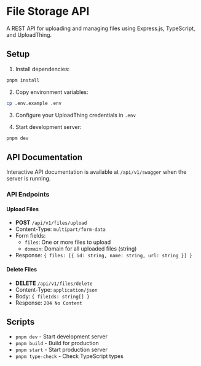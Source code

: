 # File Storage API

A REST API for uploading and managing files using Express.js, TypeScript, and UploadThing.

## Setup

1. Install dependencies:
```bash
pnpm install
```

2. Copy environment variables:
```bash
cp .env.example .env
```

3. Configure your UploadThing credentials in `.env`

4. Start development server:
```bash
pnpm dev
```

## API Documentation

Interactive API documentation is available at `/api/v1/swagger` when the server is running.

### API Endpoints

#### Upload Files
- **POST** `/api/v1/files/upload`
- Content-Type: `multipart/form-data`
- Form fields:
  - `files`: One or more files to upload
  - `domain`: Domain for all uploaded files (string)
- Response: `{ files: [{ id: string, name: string, url: string }] }`

#### Delete Files
- **DELETE** `/api/v1/files/delete`
- Content-Type: `application/json`
- Body: `{ fileIds: string[] }`
- Response: `204 No Content`

## Scripts

- `pnpm dev` - Start development server
- `pnpm build` - Build for production
- `pnpm start` - Start production server
- `pnpm type-check` - Check TypeScript types